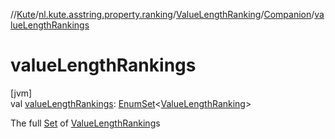 //[Kute](../../../../index.md)/[nl.kute.asstring.property.ranking](../../index.md)/[ValueLengthRanking](../index.md)/[Companion](index.md)/[valueLengthRankings](value-length-rankings.md)

# valueLengthRankings

[jvm]\
val [valueLengthRankings](value-length-rankings.md): [EnumSet](https://docs.oracle.com/javase/8/docs/api/java/util/EnumSet.html)&lt;[ValueLengthRanking](../index.md)&gt;

The full [Set](https://kotlinlang.org/api/latest/jvm/stdlib/kotlin.collections/-set/index.html) of [ValueLengthRanking](../index.md)s
